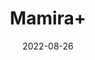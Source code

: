 ---
title: 'Mamira+'
date: '2022-08-26' 
metatag: '' 
inventory: '0' 
draft: false 
# meta description 
shortDescripton: ''
description: 'Herb'
longdescription: ''
featured: True
# product Price
price: '100.0'
# Product Short Description
shortDescription: ''
productID: 'FD9EF720-1D25-ED11-9968-005056B3A416'
type: 'products'
category: 'Herb' 
thumnailproduct: 'https://aminsaddiquidawakhana.eralive.net/images/products/FD9EF720-1D25-ED11-9968-005056B3A4161.png' 
images:
  - image: 'images/products/FD9EF720-1D25-ED11-9968-005056B3A4161.png'  
Variants:
---